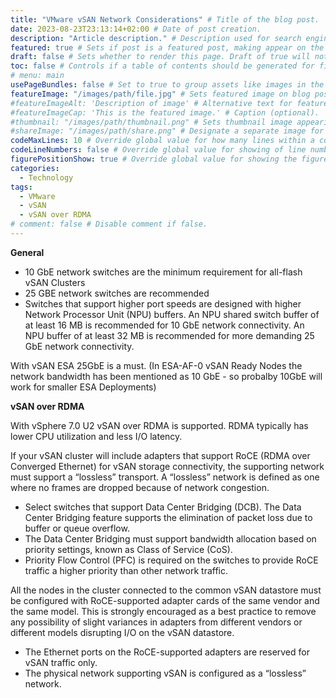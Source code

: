 ```yaml
---
title: "VMware vSAN Network Considerations" # Title of the blog post.
date: 2023-08-23T23:13:14+02:00 # Date of post creation.
description: "Article description." # Description used for search engine.
featured: true # Sets if post is a featured post, making appear on the home page side bar.
draft: false # Sets whether to render this page. Draft of true will not be rendered.
toc: false # Controls if a table of contents should be generated for first-level links automatically.
# menu: main
usePageBundles: false # Set to true to group assets like images in the same folder as this post.
featureImage: "/images/path/file.jpg" # Sets featured image on blog post.
#featureImageAlt: 'Description of image' # Alternative text for featured image.
#featureImageCap: 'This is the featured image.' # Caption (optional).
#thumbnail: "/images/path/thumbnail.png" # Sets thumbnail image appearing inside card on homepage.
#shareImage: "/images/path/share.png" # Designate a separate image for social media sharing.
codeMaxLines: 10 # Override global value for how many lines within a code block before auto-collapsing.
codeLineNumbers: false # Override global value for showing of line numbers within code block.
figurePositionShow: true # Override global value for showing the figure label.
categories:
  - Technology
tags:
  - VMware
  - vSAN
  - vSAN over RDMA
# comment: false # Disable comment if false.
---
```


**General**

- 10 GbE network switches are the minimum requirement for all-flash vSAN Clusters
- 25 GBE network switches are recommended
- Switches that support higher port speeds are designed with higher Network Processor Unit (NPU) buffers. An NPU shared switch buffer of at least 16 MB is recommended for 10 GbE network connectivity. An NPU buffer of at least 32 MB is recommended for more demanding 25 GbE network connectivity.

With vSAN ESA 25GbE is a must. (In ESA-AF-0 vSAN Ready Nodes the network bandwidth has been mentioned as 10 GbE - so probalby 10GbE will work for smaller ESA Deployments)

**vSAN over RDMA**

With vSphere 7.0 U2 vSAN over RDMA is supported. RDMA typically has lower CPU utilization and less I/O latency. 

If your vSAN cluster will include adapters that support RoCE (RDMA over Converged Ethernet) for vSAN storage connectivity, the supporting network must support a “lossless” transport. A “lossless” network is defined as one where no frames are dropped because of network congestion.

- Select switches that support Data Center Bridging (DCB). The Data Center Bridging feature supports the elimination of packet loss due to buffer or queue overflow.
- The Data Center Bridging must support bandwidth allocation based on priority settings, known as Class of Service (CoS).
- Priority Flow Control (PFC) is required on the switches to provide RoCE traffic a higher priority than other network traffic.


All the nodes in the cluster connected to the common vSAN datastore must be configured with RoCE-supported adapter cards of the same vendor and the same model. This is strongly encouraged as a best practice to remove any possibility of slight variances in adapters from different vendors or different models disrupting I/O on the vSAN datastore.
- The Ethernet ports on the RoCE-supported adapters are reserved for vSAN traffic only.
- The physical network supporting vSAN is configured as a “lossless” network.
